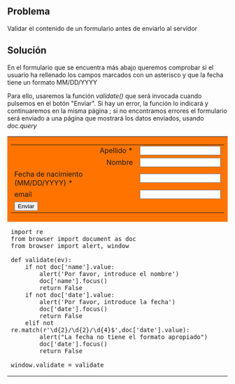 Problema
--------

Validar el contenido de un formulario antes de enviarlo al servidor


Solución
--------

En el formulario que se encuentra más abajo queremos comprobar si el usuario ha rellenado los campos marcados con un asterisco y que la fecha tiene un formato MM/DD/YYYY

Para ello, usaremos la función _validate()_  que será invocada cuando pulsemos en el botón "Enviar". Si hay un error, la función lo indicará y continuaremos en la misma página ; si no encontramos errores el formulario será enviado a una página que mostrará los datos enviados, usando _doc.query_

<table width="100%">
<tr>

<td style="background-color:#FF7400;text-align:center;">

<form action="cookbook/echo.html" id="myform">

<table cellpadding=5>
<tr>
<td align="right">Apellido *</td>
<td><INPUT id="name" name="name"></td>
</tr>
<tr>
<td align="right">Nombre</td>
<td><INPUT id="firstname" name="firstname"></td>
</tr>
<tr>
<td>Fecha de nacimiento (MM/DD/YYYY) * </td>
<td><INPUT id="date" name="date"></td>
</tr>
<tr>
<td>email</td>
<td><INPUT id="mail" name="mail"></td>
</tr>
<tr>
<td colspan=2><INPUT type="submit" value="Enviar" onclick="return validate()"></td>
</tr>
</table>

</td>
</tr>

<tr>
<td style="width:40%;padding-right:10px;" id="py_source">

    import re
    from browser import document as doc
    from browser import alert, window
    
    def validate(ev):
        if not doc['name'].value:
            alert('Por favor, introduce el nombre')
            doc['name'].focus()
            return False
        if not doc['date'].value:
            alert('Por favor, introduce la fecha')
            doc['date'].focus()
            return False
        elif not re.match(r'\d{2}/\d{2}/\d{4}$',doc['date'].value):
            alert("La fecha no tiene el formato apropiado")
            doc['date'].focus()
            return False
    
    window.validate = validate
            
</td>
</tr>
</table>
</form>

<script type="text/python3">
src = doc['py_source'].text
exec(src)
</script>
